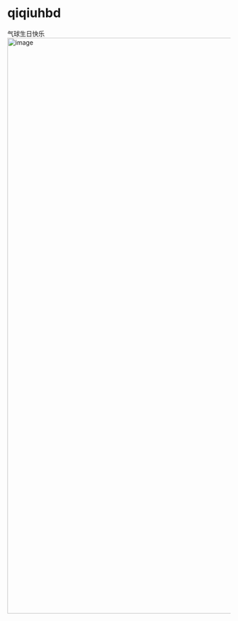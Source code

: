 # qiqiuhbd
气球生日快乐
<img width="1298" alt="image" src="https://github.com/user-attachments/assets/66eba779-e3f1-4e49-bcf7-7b7328eeedf1">
